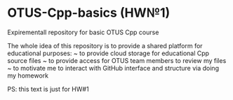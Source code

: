 # OTUS-Cpp-basics (HW№1)

Expirementall repository for basic OTUS Cpp course 

The whole idea of this repository is to provide a shared platform for educational purposes:
~ to provide cloud storage for educational Cpp source files
~ to provide access for OTUS team members to review my files
~ to motivate me to interact with GitHub interface and structure via doing my homework

PS: this text is just for HW#1
